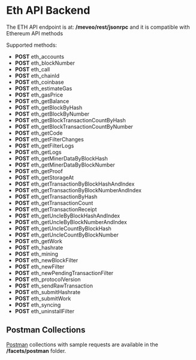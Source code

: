 # Eth API Backend
The ETH API endpoint is at: **/meveo/rest/jsonrpc** and it is compatible with Ethereum API methods

Supported methods:
- **POST** eth_accounts
- **POST** eth_blockNumber
- **POST** eth_call
- **POST** eth_chainId
- **POST** eth_coinbase
- **POST** eth_estimateGas
- **POST** eth_gasPrice
- **POST** eth_getBalance
- **POST** eth_getBlockByHash
- **POST** eth_getBlockByNumber
- **POST** eth_getBlockTransactionCountByHash
- **POST** eth_getBlockTransactionCountByNumber
- **POST** eth_getCode
- **POST** eth_getFilterChanges
- **POST** eth_getFilterLogs
- **POST** eth_getLogs
- **POST** eth_getMinerDataByBlockHash
- **POST** eth_getMinerDataByBlockNumber
- **POST** eth_getProof
- **POST** eth_getStorageAt
- **POST** eth_getTransactionByBlockHashAndIndex
- **POST** eth_getTransactionByBlockNumberAndIndex
- **POST** eth_getTransactionByHash
- **POST** eth_getTransactionCount
- **POST** eth_getTransactionReceipt
- **POST** eth_getUncleByBlockHashAndIndex
- **POST** eth_getUncleByBlockNumberAndIndex
- **POST** eth_getUncleCountByBlockHash
- **POST** eth_getUncleCountByBlockNumber
- **POST** eth_getWork
- **POST** eth_hashrate
- **POST** eth_mining
- **POST** eth_newBlockFilter
- **POST** eth_newFilter
- **POST** eth_newPendingTransactionFilter
- **POST** eth_protocolVersion
- **POST** eth_sendRawTransaction
- **POST** eth_submitHashrate
- **POST** eth_submitWork
- **POST** eth_syncing
- **POST** eth_uninstallFilter

## Postman Collections
[Postman](https://www.postman.com/) collections with sample requests are available in the **/facets/postman** folder. 
